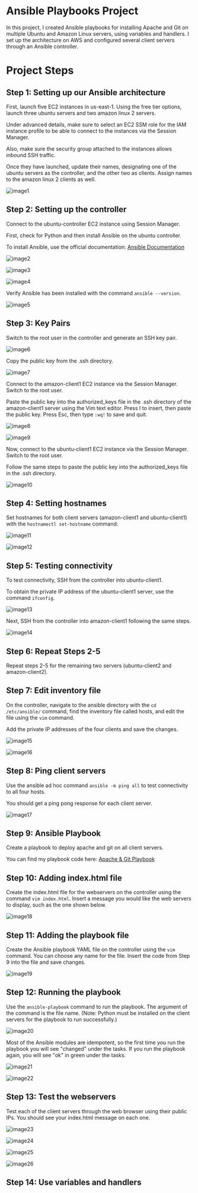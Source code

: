 # Ansible Playbooks Project

In this project, I created Ansible playbooks for installing Apache and Git on multiple Ubuntu and Amazon Linux servers, using variables and handlers. I set up the architecture on AWS and configured several client servers through an Ansible controller.

# Project Steps

## Step 1: Setting up our Ansible architecture

First, launch five EC2 instances in us-east-1. Using the free tier options, launch three ubuntu servers and two amazon linux 2 servers. 

Under advanced details, make sure to select an EC2 SSM role for the IAM instance profile to be able to connect to the instances via the Session Manager.

Also, make sure the security group attached to the instances allows inbound SSH traffic.

Once they have launched, update their names, designating one of the ubuntu servers as the controller, and the other two as clients. Assign names to the amazon linux 2 clients as well.


![image1](images/architecture.png)

## Step 2: Setting up the controller

Connect to the ubuntu-controller EC2 instance using Session Manager.

First, check for Python and then install Ansible on the ubuntu controller.

To install Ansible, use the official documentation: [Ansible Documentation](https://docs.ansible.com/ansible/latest/installation_guide/installation_distros.html#installing-ansible-on-ubuntu)

![image2](images/ansibleinstall.png)

![image3](images/install1.png)

![image4](images/install2.png)

Verify Ansible has been installed with the command `ansible --version`.

![image5](images/ansibleversion.png)

## Step 3: Key Pairs

Switch to the root user in the controller and generate an SSH key pair.

![image6](images/keypair.png)

Copy the public key from the .ssh directory.

![image7](images/copykey.png)

Connect to the amazon-client1 EC2 instance via the Session Manager. Switch to the root user.

Paste the public key into the authorized_keys file in the .ssh directory of the amazon-client1 server using the Vim text editor. Press I to insert, then paste the public key. Press Esc, then type `:wq!` to save and quit.

![image8](images/pastekey.png)

![image9](images/pastevim.png)

Now, connect to the ubuntu-client1 EC2 instance via the Session Manager. Switch to the root user.

Follow the same steps to paste the public key into the authorized_keys file in the .ssh directory.

![image10](images/pasteubuntu.png)

## Step 4: Setting hostnames

Set hostnames for both client servers (amazon-client1 and ubuntu-client1) with the `hostnamectl set-hostname` command:

![image11](images/hostname1.png)

![image12](images/hostname2.png)

## Step 5: Testing connectivity

To test connectivity, SSH from the controller into ubuntu-client1.

To obtain the private IP address of the ubuntu-client1 server, use the command `ifconfig`.

![image13](images/sshubuntu.png)

Next, SSH from the controller into amazon-client1 following the same steps.

![image14](images/sshamazon.png)

## Step 6: Repeat Steps 2-5

Repeat steps 2-5 for the remaining two servers (ubuntu-client2 and amazon-client2).

## Step 7: Edit inventory file

On the controller, navigate to the ansible directory with the `cd /etc/ansible/` command, find the inventory file called hosts, and edit the file using the `vim` command.

Add the private IP addresses of the four clients and save the changes.

![image15](images/hostsfile.png)

![image16](images/hostsvim.png)

## Step 8: Ping client servers

Use the ansible ad hoc command `ansible -m ping all` to test connectivity to all four hosts.

You should get a ping pong response for each client server.

![image17](images/pingpong.png)

## Step 9: Ansible Playbook

Create a playbook to deploy apache and git on all client servers.

You can find my playbook code here: 
[Apache & Git Playbook](./apache-git-playbook.yml)

## Step 10: Adding index.html file

Create the index.html file for the webservers on the controller using the command `vim index.html`. Insert a message you would like the web servers to display, such as the one shown below.

![image18](images/indexfile.png)

## Step 11: Adding the playbook file

Create the Ansible playbook YAML file on the controller using the `vim` command. You can choose any name for the file. Insert the code from Step 9 into the file and save changes.

![image19](images/playbookfile.png)

## Step 12: Running the playbook

Use the `ansible-playbook` command to run the playbook. The argument of the command is the file name. (Note: Python must be installed on the client servers for the playbook to run successfully.)

![image20](images/ansibleplaybook.png)

Most of the Ansible modules are idempotent, so the first time you run the playbook you will see "changed" under the tasks. If you run the playbook again, you will see "ok" in green under the tasks.

![image21](images/runplaybook1.png)

![image22](images/runplaybook2.png)

## Step 13: Test the webservers

Test each of the client servers through the web browser using their public IPs. You should see your index.html message on each one.

![image23](images/browser1.png)

![image24](images/browser2.png)

![image25](images/browser3.png)

![image26](images/browser4.png)

## Step 14: Use variables and handlers